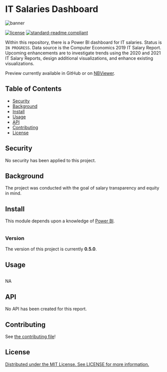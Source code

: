 # IT Salaries Dashboard

![banner](https://www.xpastor.org/wp-content/uploads/2012/12/salary-survey-banner.jpg)

<!-- 
![badge]()
[badge]()
-->
[![license](https://img.shields.io/github/license/:user/:repo.svg)](LICENSE)
[![standard-readme compliant](https://img.shields.io/badge/readme%20style-standard-brightgreen.svg?style=flat-square)](https://github.com/RichardLitt/standard-readme)

Within this repository, there is a Power BI dashboard for IT salaries.  Status is ``IN PROGRESS``.  Data source is the Computer Economics 2019 IT Salary Report.  Upcoming enhancements are to investigate trends using the 2020 and 2021 IT Salary Reports, design additional visualizations, and enhance existing visualizations.

Preview currently available in GitHub or on [NBViewer](https://nbviewer.org/github/will-fong/Power_BI_IT_Salaries/blob/master/output/IT%20Salaries%20-%20Dashboard%20-%202022%20-%20Sample.pdf).

## Table of Contents

- [Security](#security)
- [Background](#background)
- [Install](#install)
- [Usage](#usage)
- [API](#api)
- [Contributing](#contributing)
- [License](#license)

## Security

No security has been applied to this project.

## Background

The project was conducted with the goal of salary transparency and equity in mind.

## Install

This module depends upon a knowledge of [Power BI]().


```
```

### Version

The version of this project is currently **0.5.0**.

## Usage

```
```

NA

## API

No API has been created for this report.

## Contributing

See [the contributing file](CONTRIBUTING.md)!

## License

[Distributed under the MIT License. See LICENSE for more information.](../LICENSE)
